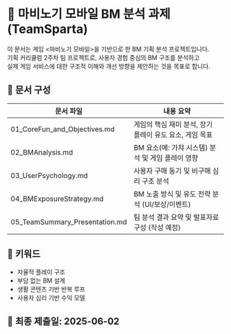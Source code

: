 # 📌 마비노기 모바일 BM 분석 과제 (TeamSparta)

이 문서는 게임 <마비노기 모바일>을 기반으로 한 BM 기획 분석 프로젝트입니다.  
기획 커리큘럼 2주차 팀 프로젝트로, 사용자 경험 중심의 BM 구조를 분석하고  
실제 게임 서비스에 대한 구조적 이해와 개선 방향을 제안하는 것을 목표로 합니다.

## 📁 문서 구성

| 문서 파일 | 내용 요약 |
|-----------|-----------|
| 01_CoreFun_and_Objectives.md | 게임의 핵심 재미 분석, 장기 플레이 유도 요소, 게임 목표 |
| 02_BMAnalysis.md | BM 요소(예: 가챠 시스템) 분석 및 게임 플레이 영향 |
| 03_UserPsychology.md | 사용자 구매 동기 및 비구매 심리 구조 분석 |
| 04_BMExposureStrategy.md | BM 노출 방식 및 유도 전략 분석 (UI/보상/이벤트) |
| 05_TeamSummary_Presentation.md | 팀 분석 결과 요약 및 발표자료 구성 (작성 예정) |

## 🧠 키워드

- 자율적 플레이 구조
- 부담 없는 BM 설계
- 생활 콘텐츠 기반 반복 루프
- 사용자 심리 기반 수익 모델

## 📆 최종 제출일: 2025-06-02
